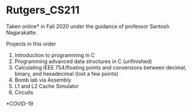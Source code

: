 # Rutgers_CS211
Taken online* in Fall 2020 under the guidance of professor Santosh Nagarakatte. 

Projects in this order
1. Introduction to programming in C
2. Programming advanced data structures in C (unfinished)
3. Calculating IEEE 754/floating points and conversions between decimal, binary, and hexadecimal (lost a few points)
4. Bomb lab via Assembly
5. L1 and L2 Cache Simulator
6. Circuits

*COVID-19
